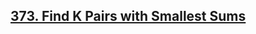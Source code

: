 ## [373. Find K Pairs with Smallest Sums](https://leetcode.com/problems/find-k-pairs-with-smallest-sums/)










